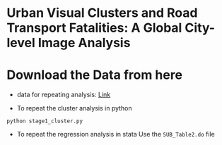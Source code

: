 # Urban Visual Clusters and Road Transport Fatalities: A Global City-level Image Analysis

# Download the Data from here
* data for repeating analysis: [Link](https://www.dropbox.com/scl/fo/6alk9qpg9ve50laiueq7a/AN9le17PWHdn7vRgb1_JRuI?rlkey=6eyk9ooxc4hjy2chuvqo68u14&st=v88yiftp&dl=0)

* To repeat the cluster analysis in python
```cd _script
python stage1_cluster.py
```
* To repeat the regression analysis in stata
Use the ```SUB_Table2.do``` file
